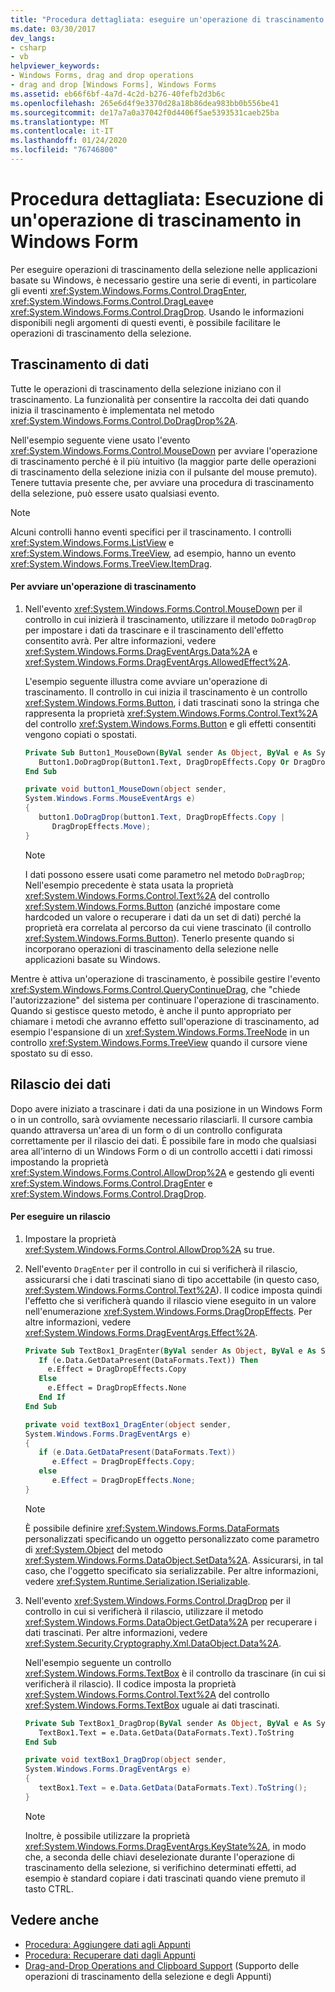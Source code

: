 ```yaml
---
title: "Procedura dettagliata: eseguire un'operazione di trascinamento della selezione"
ms.date: 03/30/2017
dev_langs:
- csharp
- vb
helpviewer_keywords:
- Windows Forms, drag and drop operations
- drag and drop [Windows Forms], Windows Forms
ms.assetid: eb66f6bf-4a7d-4c2d-b276-40fefb2d3b6c
ms.openlocfilehash: 265e6d4f9e3370d28a18b86dea983bb0b556be41
ms.sourcegitcommit: de17a7a0a37042f0d4406f5ae5393531caeb25ba
ms.translationtype: MT
ms.contentlocale: it-IT
ms.lasthandoff: 01/24/2020
ms.locfileid: "76746800"
---
```

# <a name="walkthrough-performing-a-drag-and-drop-operation-in-windows-forms"></a>Procedura dettagliata: Esecuzione di un'operazione di trascinamento in Windows Form
Per eseguire operazioni di trascinamento della selezione nelle applicazioni basate su Windows, è necessario gestire una serie di eventi, in particolare gli eventi <xref:System.Windows.Forms.Control.DragEnter>, <xref:System.Windows.Forms.Control.DragLeave>e <xref:System.Windows.Forms.Control.DragDrop>. Usando le informazioni disponibili negli argomenti di questi eventi, è possibile facilitare le operazioni di trascinamento della selezione.  
  
## <a name="dragging-data"></a>Trascinamento di dati  
 Tutte le operazioni di trascinamento della selezione iniziano con il trascinamento. La funzionalità per consentire la raccolta dei dati quando inizia il trascinamento è implementata nel metodo <xref:System.Windows.Forms.Control.DoDragDrop%2A>.  
  
 Nell'esempio seguente viene usato l'evento <xref:System.Windows.Forms.Control.MouseDown> per avviare l'operazione di trascinamento perché è il più intuitivo (la maggior parte delle operazioni di trascinamento della selezione inizia con il pulsante del mouse premuto). Tenere tuttavia presente che, per avviare una procedura di trascinamento della selezione, può essere usato qualsiasi evento.  
  
> [!NOTE]
> Alcuni controlli hanno eventi specifici per il trascinamento. I controlli <xref:System.Windows.Forms.ListView> e <xref:System.Windows.Forms.TreeView>, ad esempio, hanno un evento <xref:System.Windows.Forms.TreeView.ItemDrag>.  
  
#### <a name="to-start-a-drag-operation"></a>Per avviare un'operazione di trascinamento  
  
1. Nell'evento <xref:System.Windows.Forms.Control.MouseDown> per il controllo in cui inizierà il trascinamento, utilizzare il metodo `DoDragDrop` per impostare i dati da trascinare e il trascinamento dell'effetto consentito avrà. Per altre informazioni, vedere <xref:System.Windows.Forms.DragEventArgs.Data%2A> e <xref:System.Windows.Forms.DragEventArgs.AllowedEffect%2A>.  
  
     L'esempio seguente illustra come avviare un'operazione di trascinamento. Il controllo in cui inizia il trascinamento è un controllo <xref:System.Windows.Forms.Button>, i dati trascinati sono la stringa che rappresenta la proprietà <xref:System.Windows.Forms.Control.Text%2A> del controllo <xref:System.Windows.Forms.Button> e gli effetti consentiti vengono copiati o spostati.  
  
    ```vb  
    Private Sub Button1_MouseDown(ByVal sender As Object, ByVal e As System.Windows.Forms.MouseEventArgs) Handles Button1.MouseDown  
       Button1.DoDragDrop(Button1.Text, DragDropEffects.Copy Or DragDropEffects.Move)  
    End Sub  
    ```  
  
    ```csharp  
    private void button1_MouseDown(object sender,   
    System.Windows.Forms.MouseEventArgs e)  
    {  
       button1.DoDragDrop(button1.Text, DragDropEffects.Copy |   
          DragDropEffects.Move);  
    }  
    ```  
  
    > [!NOTE]
    > I dati possono essere usati come parametro nel metodo `DoDragDrop`; Nell'esempio precedente è stata usata la proprietà <xref:System.Windows.Forms.Control.Text%2A> del controllo <xref:System.Windows.Forms.Button> (anziché impostare come hardcoded un valore o recuperare i dati da un set di dati) perché la proprietà era correlata al percorso da cui viene trascinato (il controllo <xref:System.Windows.Forms.Button>). Tenerlo presente quando si incorporano operazioni di trascinamento della selezione nelle applicazioni basate su Windows.  
  
 Mentre è attiva un'operazione di trascinamento, è possibile gestire l'evento <xref:System.Windows.Forms.Control.QueryContinueDrag>, che "chiede l'autorizzazione" del sistema per continuare l'operazione di trascinamento. Quando si gestisce questo metodo, è anche il punto appropriato per chiamare i metodi che avranno effetto sull'operazione di trascinamento, ad esempio l'espansione di un <xref:System.Windows.Forms.TreeNode> in un controllo <xref:System.Windows.Forms.TreeView> quando il cursore viene spostato su di esso.  
  
## <a name="dropping-data"></a>Rilascio dei dati  
 Dopo avere iniziato a trascinare i dati da una posizione in un Windows Form o in un controllo, sarà ovviamente necessario rilasciarli. Il cursore cambia quando attraversa un'area di un form o di un controllo configurata correttamente per il rilascio dei dati. È possibile fare in modo che qualsiasi area all'interno di un Windows Form o di un controllo accetti i dati rimossi impostando la proprietà <xref:System.Windows.Forms.Control.AllowDrop%2A> e gestendo gli eventi <xref:System.Windows.Forms.Control.DragEnter> e <xref:System.Windows.Forms.Control.DragDrop>.  
  
#### <a name="to-perform-a-drop"></a>Per eseguire un rilascio  
  
1. Impostare la proprietà <xref:System.Windows.Forms.Control.AllowDrop%2A> su true.  
  
2. Nell'evento `DragEnter` per il controllo in cui si verificherà il rilascio, assicurarsi che i dati trascinati siano di tipo accettabile (in questo caso, <xref:System.Windows.Forms.Control.Text%2A>). Il codice imposta quindi l'effetto che si verificherà quando il rilascio viene eseguito in un valore nell'enumerazione <xref:System.Windows.Forms.DragDropEffects>. Per altre informazioni, vedere <xref:System.Windows.Forms.DragEventArgs.Effect%2A>.  
  
    ```vb  
    Private Sub TextBox1_DragEnter(ByVal sender As Object, ByVal e As System.Windows.Forms.DragEventArgs) Handles TextBox1.DragEnter  
       If (e.Data.GetDataPresent(DataFormats.Text)) Then  
         e.Effect = DragDropEffects.Copy  
       Else  
         e.Effect = DragDropEffects.None  
       End If  
    End Sub  
    ```  
  
    ```csharp  
    private void textBox1_DragEnter(object sender,   
    System.Windows.Forms.DragEventArgs e)  
    {  
       if (e.Data.GetDataPresent(DataFormats.Text))   
          e.Effect = DragDropEffects.Copy;  
       else  
          e.Effect = DragDropEffects.None;  
    }  
    ```  
  
    > [!NOTE]
    > È possibile definire <xref:System.Windows.Forms.DataFormats> personalizzati specificando un oggetto personalizzato come parametro di <xref:System.Object> del metodo <xref:System.Windows.Forms.DataObject.SetData%2A>. Assicurarsi, in tal caso, che l'oggetto specificato sia serializzabile. Per altre informazioni, vedere <xref:System.Runtime.Serialization.ISerializable>.  
  
3. Nell'evento <xref:System.Windows.Forms.Control.DragDrop> per il controllo in cui si verificherà il rilascio, utilizzare il metodo <xref:System.Windows.Forms.DataObject.GetData%2A> per recuperare i dati trascinati. Per altre informazioni, vedere <xref:System.Security.Cryptography.Xml.DataObject.Data%2A>.  
  
     Nell'esempio seguente un controllo <xref:System.Windows.Forms.TextBox> è il controllo da trascinare (in cui si verificherà il rilascio). Il codice imposta la proprietà <xref:System.Windows.Forms.Control.Text%2A> del controllo <xref:System.Windows.Forms.TextBox> uguale ai dati trascinati.  
  
    ```vb  
    Private Sub TextBox1_DragDrop(ByVal sender As Object, ByVal e As System.Windows.Forms.DragEventArgs) Handles TextBox1.DragDrop  
       TextBox1.Text = e.Data.GetData(DataFormats.Text).ToString  
    End Sub  
    ```  
  
    ```csharp  
    private void textBox1_DragDrop(object sender,   
    System.Windows.Forms.DragEventArgs e)  
    {  
       textBox1.Text = e.Data.GetData(DataFormats.Text).ToString();  
    }  
    ```  
  
    > [!NOTE]
    > Inoltre, è possibile utilizzare la proprietà <xref:System.Windows.Forms.DragEventArgs.KeyState%2A>, in modo che, a seconda delle chiavi deselezionate durante l'operazione di trascinamento della selezione, si verifichino determinati effetti, ad esempio è standard copiare i dati trascinati quando viene premuto il tasto CTRL.  
  
## <a name="see-also"></a>Vedere anche

- [Procedura: Aggiungere dati agli Appunti](how-to-add-data-to-the-clipboard.md)
- [Procedura: Recuperare dati dagli Appunti](how-to-retrieve-data-from-the-clipboard.md)
- [Drag-and-Drop Operations and Clipboard Support](drag-and-drop-operations-and-clipboard-support.md) (Supporto delle operazioni di trascinamento della selezione e degli Appunti)
